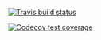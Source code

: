   <!-- badges: start -->
  [![Travis build status](https://travis-ci.org/atlasyao/happypackage.svg?branch=master)](https://travis-ci.org/atlasyao/happypackage)
  <!-- badges: end -->

  <!-- badges: start -->
  [![Codecov test coverage](https://codecov.io/gh/atlasyao/happypackage/branch/master/graph/badge.svg)](https://codecov.io/gh/atlasyao/happypackage?branch=master)
  <!-- badges: end -->
